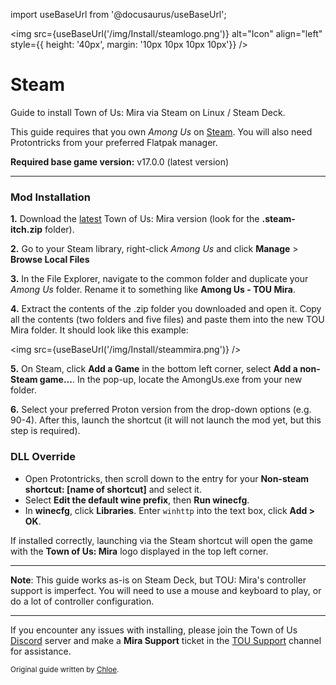 import useBaseUrl from '@docusaurus/useBaseUrl';

<img src={useBaseUrl('/img/Install/steamlogo.png')} alt="Icon" align="left" style={{ height: '40px', margin: '10px 10px 10px 10px'}} />
# Steam
Guide to install Town of Us: Mira via Steam on Linux / Steam Deck.

This guide requires that you own *Among Us* on [Steam](https://store.steampowered.com/app/945360). You will also need Protontricks from your preferred Flatpak manager.

**Required base game version:** v17.0.0 (latest version)

***

### Mod Installation

**1.** Download the [latest](https://github.com/AU-Avengers/TOU-Mira/releases/latest) Town of Us: Mira version (look for the **.steam-itch.zip** folder).

**2.** Go to your Steam library, right-click *Among Us* and click  **Manage**  >  **Browse Local Files**

**3.** In the File Explorer, navigate to the  common  folder and duplicate your *Among Us* folder. Rename it to something like **Among Us - TOU Mira**.

**4.** Extract the contents of the .zip folder you downloaded and open it. Copy all the contents (two folders and five files) and paste them into the new TOU Mira folder. It should look like this example:

<img src={useBaseUrl('/img/Install/steammira.png')} />

**5.** On Steam, click **Add a Game** in the bottom left corner, select **Add a non-Steam game...**. In the pop-up, locate the AmongUs.exe from your new folder.

**6.** Select your preferred Proton version from the drop-down options (e.g. 90-4). After this, launch the shortcut (it will not launch the mod yet, but this step is required).

### DLL Override

* Open Protontricks, then scroll down to the entry for your **Non-steam shortcut: [name of shortcut]** and select it.
* Select **Edit the default wine prefix**, then **Run winecfg**.
* In **winecfg**, click **Libraries**. Enter `winhttp` into the text box, click **Add > OK**. 

If installed correctly, launching via the Steam shortcut will open the game with the **Town of Us: Mira** logo displayed in the top left corner.

*** 
**Note**: This guide works as-is on Steam Deck, but TOU: Mira's controller support is imperfect. You will need to use a mouse and keyboard to play, or do a lot of controller configuration.

***
If you encounter any issues with installing, please join the Town of Us [Discord](https://discord.gg/ugyc4EVUYZ) server and make a **Mira Support** ticket in the [TOU Support](https://discord.com/channels/890249154402586734/900986905154453504) channel for assistance.

<sub>Original guide written by [Chloe](https://totallychloe.carrd.co/).</sub>
